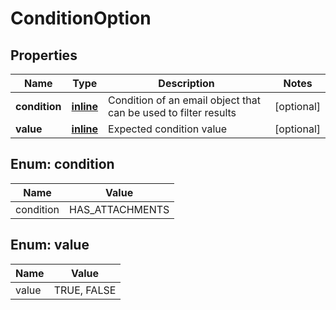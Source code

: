 
# ConditionOption

## Properties
Name | Type | Description | Notes
------------ | ------------- | ------------- | -------------
**condition** | [**inline**](#ConditionEnum) | Condition of an email object that can be used to filter results |  [optional]
**value** | [**inline**](#ValueEnum) | Expected condition value |  [optional]


<a name="ConditionEnum"></a>
## Enum: condition
Name | Value
---- | -----
condition | HAS_ATTACHMENTS


<a name="ValueEnum"></a>
## Enum: value
Name | Value
---- | -----
value | TRUE, FALSE



